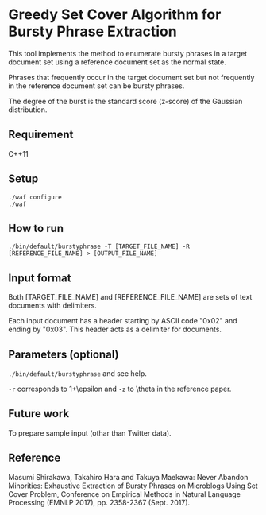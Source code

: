 # Greedy Set Cover Algorithm for Bursty Phrase Extraction

This tool implements the method to enumerate bursty phrases in a target document set using a reference document set as the normal state.

Phrases that frequently occur in the target document set but not frequently in the reference document set can be bursty phrases.

The degree of the burst is the standard score (z-score) of the Gaussian distribution.

## Requirement

C++11

## Setup

    ./waf configure
    ./waf

## How to run

    ./bin/default/burstyphrase -T [TARGET_FILE_NAME] -R [REFERENCE_FILE_NAME] > [OUTPUT_FILE_NAME]

## Input format

Both [TARGET_FILE_NAME] and [REFERENCE_FILE_NAME] are sets of text documents with delimiters.

Each input document has a header starting by ASCII code "0x02" and ending by "0x03". This header acts as a delimiter for documents.

## Parameters (optional)

`./bin/default/burstyphrase` and see help.

`-r` corresponds to 1+\epsilon and `-z` to \theta in the reference paper.

## Future work

To prepare sample input (othar than Twitter data).

## Reference

Masumi Shirakawa, Takahiro Hara and Takuya Maekawa: Never Abandon Minorities: Exhaustive Extraction of Bursty Phrases on Microblogs Using Set Cover Problem, Conference on Empirical Methods in Natural Language Processing (EMNLP 2017), pp. 2358-2367 (Sept. 2017).
